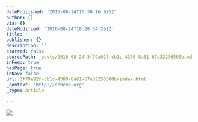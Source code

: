 ```yaml
---
datePublished: '2016-08-24T10:30:16.925Z'
author: []
via: {}
dateModified: '2016-08-24T10:28:34.251Z'
title: ''
publisher: {}
description: ''
starred: false
sourcePath: _posts/2016-08-24-3f79a92f-cb1c-4380-8a61-67e32256500b.md
inFeed: true
hasPage: true
inNav: false
url: 3f79a92f-cb1c-4380-8a61-67e32256500b/index.html
_context: 'http://schema.org'
_type: Article

---
```

![](https://the-grid-user-content.s3-us-west-2.amazonaws.com/06209234-2ec6-4d05-851e-1f4df6051b07.jpg)